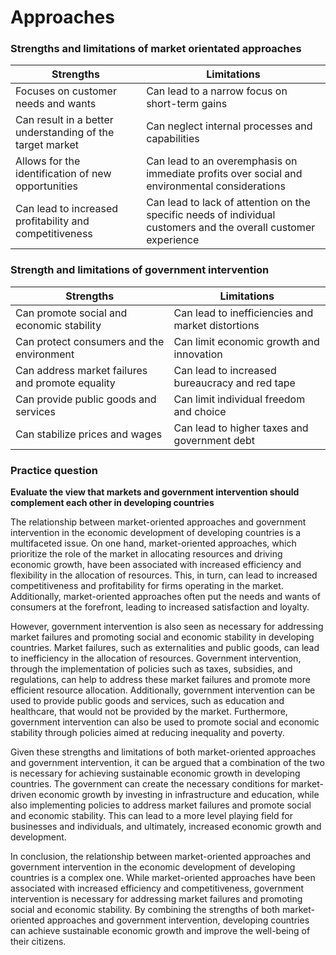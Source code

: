 # Approaches

### Strengths and limitations of market orientated approaches

| Strengths | Limitations |
| --- | --- |
| Focuses on customer needs and wants | Can lead to a narrow focus on short-term gains |
| Can result in a better understanding of the target market | Can neglect internal processes and capabilities |
| Allows for the identification of new opportunities | Can lead to an overemphasis on immediate profits over social and environmental considerations |
| Can lead to increased profitability and competitiveness | Can lead to lack of attention on the specific needs of individual customers and the overall customer experience |

### Strength and limitations of government intervention

| Strengths | Limitations |
| --- | --- |
| Can promote social and economic stability | Can lead to inefficiencies and market distortions |
| Can protect consumers and the environment | Can limit economic growth and innovation |
| Can address market failures and promote equality | Can lead to increased bureaucracy and red tape |
| Can provide public goods and services | Can limit individual freedom and choice |
| Can stabilize prices and wages | Can lead to higher taxes and government debt |

### Practice question

**Evaluate the view that markets and government intervention should complement each other in developing countries**

The relationship between market-oriented approaches and government intervention in the economic development of developing countries is a multifaceted issue. On one hand, market-oriented approaches, which prioritize the role of the market in allocating resources and driving economic growth, have been associated with increased efficiency and flexibility in the allocation of resources. This, in turn, can lead to increased competitiveness and profitability for firms operating in the market. Additionally, market-oriented approaches often put the needs and wants of consumers at the forefront, leading to increased satisfaction and loyalty.

However, government intervention is also seen as necessary for addressing market failures and promoting social and economic stability in developing countries. Market failures, such as externalities and public goods, can lead to inefficiency in the allocation of resources. Government intervention, through the implementation of policies such as taxes, subsidies, and regulations, can help to address these market failures and promote more efficient resource allocation. Additionally, government intervention can be used to provide public goods and services, such as education and healthcare, that would not be provided by the market. Furthermore, government intervention can also be used to promote social and economic stability through policies aimed at reducing inequality and poverty.

Given these strengths and limitations of both market-oriented approaches and government intervention, it can be argued that a combination of the two is necessary for achieving sustainable economic growth in developing countries. The government can create the necessary conditions for market-driven economic growth by investing in infrastructure and education, while also implementing policies to address market failures and promote social and economic stability. This can lead to a more level playing field for businesses and individuals, and ultimately, increased economic growth and development.

In conclusion, the relationship between market-oriented approaches and government intervention in the economic development of developing countries is a complex one. While market-oriented approaches have been associated with increased efficiency and competitiveness, government intervention is necessary for addressing market failures and promoting social and economic stability. By combining the strengths of both market-oriented approaches and government intervention, developing countries can achieve sustainable economic growth and improve the well-being of their citizens.